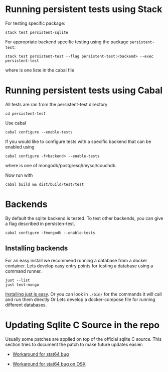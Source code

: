 # Running persistent tests using Stack

For testing specific package:

    stack test persistent-sqlite

For appropriate backend specific testing using the package `persistent-test`:

    stack test persistent-test --flag persistent-test:<backend> --exec persistent-test

where <backend> is one liste in the cabal file

# Running persistent tests using Cabal

All tests are ran from the persistent-test directory

    cd persistent-test

Use cabal

    cabal configure --enable-tests

If you would like to configure tests with a specific backend that can be enabled
using

    cabal configure -f<backend> --enable-tests

where <backend> is one of mongodb/postgresql/mysql/couchdb.

Now run with

    cabal build && dist/build/test/test


# Backends

By default the sqlite backend is tested.
To test other backends, you can give a flag described in persisten-test.

    cabal configure -fmongodb --enable-tests


## Installing backends

For an easy install we recommend running a database from a docker container.
Lets develop easy entry points for testing a database using a command runner.

    just --list
    just test-mongo

[Installing just is easy](https://github.com/casey/just/releases).
Or you can look in `./bin/` for the commands it will call and run them directly
Or
Lets develop a docker-compose file for running different databases.


# Updating Sqlite C Source in the repo

Usually some patches are applied on top of the official sqlite C
source. This section tries to document the patch to make future
updates easier:

* [Workaround for stat64 bug](https://github.com/yesodweb/persistent/commit/0df11d70e936389ca6ed15afb227f6224ad16f22)

* [Workaround for stat64 bug on OSX](https://github.com/yesodweb/persistent/commit/d5836ed5eb76ce6a340442bdfc231895a23c29dc)
